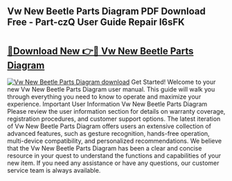 ## Vw New Beetle Parts Diagram PDF Download Free - Part-czQ User Guide Repair I6sFK

# <h2><a href="http://dfr5hg1.blite.top/?on=Vw+New+Beetle+Parts+Diagram">🔗Download New 👉🔴 Vw New Beetle Parts Diagram</a></h2>

[![Vw New Beetle Parts Diagram download](https://i.imgur.com/lujVjoI.png)](http://dfr5hg1.blite.top/?on=Vw+New+Beetle+Parts+Diagram)
Get Started! Welcome to your new Vw New Beetle Parts Diagram user manual. This guide will walk you through everything you need to know to operate and maximize your experience. Important User Information Vw New Beetle Parts Diagram Please review the user information section for details on warranty coverage, registration procedures, and customer support options. The latest iteration of Vw New Beetle Parts Diagram offers users an extensive collection of advanced features, such as gesture recognition, hands-free operation, multi-device compatibility, and personalized recommendations. We believe that the Vw New Beetle Parts Diagram has been a clear and concise resource in your quest to understand the functions and capabilities of your new item. If you need any assistance or have any questions, our customer service team is always available.

